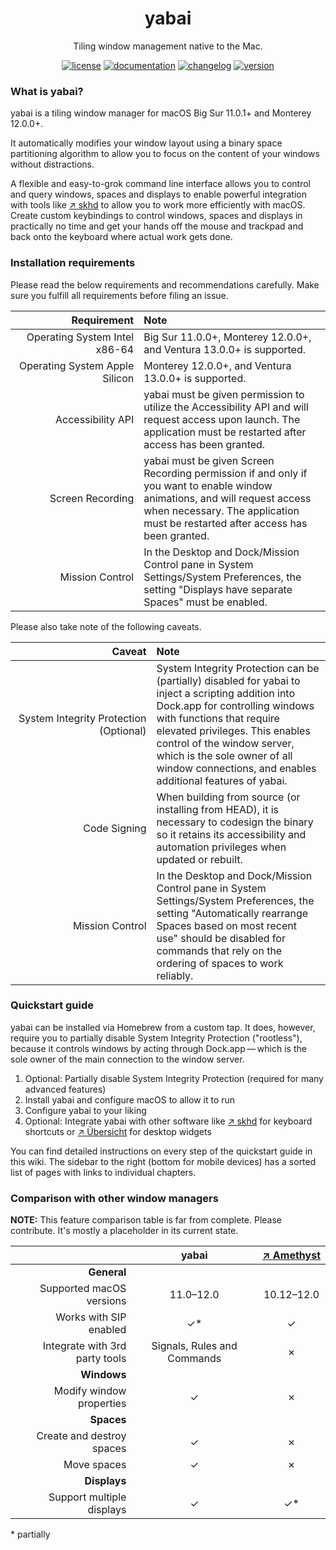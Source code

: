 <h1 align="center">yabai</h1>
<p align="center">Tiling window management native to the Mac.</p>
<p align="center">
    <a href="https://github.com/koekeishiya/yabai/blob/master/LICENSE.txt"><img src="https://img.shields.io/github/license/koekeishiya/yabai.svg?color=green" alt="license"></a>
    <a href="https://github.com/koekeishiya/yabai/blob/master/doc/yabai.asciidoc"><img src="https://img.shields.io/badge/view-documentation-green.svg" alt="documentation"></a>
    <a href="https://github.com/koekeishiya/yabai/blob/master/CHANGELOG.md"><img src="https://img.shields.io/badge/view-changelog-green.svg" alt="changelog"></a>
    <a href="https://github.com/koekeishiya/yabai/releases"><img src="https://img.shields.io/github/commits-since/koekeishiya/yabai/latest.svg?color=green" alt="version"></a>
</p>

### What is yabai?

yabai is a tiling window manager for macOS Big Sur 11.0.1+ and Monterey 12.0.0+.  
  
It automatically modifies your window layout using a binary space partitioning algorithm to allow you to focus on the content of your windows without distractions.

A flexible and easy-to-grok command line interface allows you to control and query windows, spaces and displays to enable powerful integration with tools like [&nearr;&nbsp;skhd][gh-skhd] to allow you to work more efficiently with macOS. Create custom keybindings to control windows, spaces and displays in practically no time and get your hands off the mouse and trackpad and back onto the keyboard where actual work gets done.

### Installation requirements

Please read the below requirements and recommendations carefully. Make sure you fulfill all requirements before filing an issue.

|Requirement|Note|
|-:|:-|
|Operating&nbsp;System&nbsp;Intel x86-64|Big Sur 11.0.0+, Monterey 12.0.0+, and Ventura 13.0.0+ is supported.|
|Operating&nbsp;System&nbsp;Apple Silicon|Monterey 12.0.0+, and Ventura 13.0.0+ is supported.|
|Accessibility&nbsp;API|yabai must be given permission to utilize the Accessibility API and will request access upon launch. The application must be restarted after access has been granted.|
|Screen Recording|yabai must be given Screen Recording permission if and only if you want to enable window animations, and will request access when necessary. The application must be restarted after access has been granted.|
|Mission&nbsp;Control|In the Desktop and Dock/Mission Control pane in System Settings/System Preferences, the setting "Displays have separate Spaces" must be enabled.|

Please also take note of the following caveats.

|Caveat|Note|
|-:|:-|
|System&nbsp;Integrity&nbsp;Protection (Optional)|System Integrity Protection can be (partially) disabled for yabai to inject a scripting addition into Dock.app for controlling windows with functions that require elevated privileges. This enables control of the window server, which is the sole owner of all window connections, and enables additional features of yabai.|
|Code&nbsp;Signing|When building from source (or installing from HEAD), it is necessary to codesign the binary so it retains its accessibility and automation privileges when updated or rebuilt.|
|Mission&nbsp;Control|In the Desktop and Dock/Mission Control pane in System Settings/System Preferences, the setting "Automatically rearrange Spaces based on most recent use" should be disabled for commands that rely on the ordering of spaces to work reliably.|


### Quickstart guide

yabai can be installed via Homebrew from a custom tap. It does, however, require you to partially disable System Integrity Protection ("rootless"), because it controls windows by acting through Dock.app&thinsp;—&thinsp;which is the sole owner of the main connection to the window server.

1. Optional: Partially disable System Integrity Protection (required for many advanced features)
2. Install yabai and configure macOS to allow it to run
3. Configure yabai to your liking
4. Optional: Integrate yabai with other software like [&nearr;&nbsp;skhd][gh-skhd] for keyboard shortcuts or [&nearr;&nbsp;Übersicht][gh-uebersicht] for desktop widgets

You can find detailed instructions on every step of the quickstart guide in this wiki. The sidebar to the right (bottom for mobile devices) has a sorted list of pages with links to individual chapters. 


### Comparison with other window managers

**NOTE:** This feature comparison table is far from complete. Please contribute. It's mostly a placeholder in its current state.

<!-- 
Useful HTML entities for this table:
- Check mark symbol: &#10003;
- Ballot X symbol:   &#10007;
--->

||yabai|[&nearr;&nbsp;Amethyst][gh-amethyst]|
|-:|:-:|:-:|
|**General**|
|Supported macOS versions|11.0–12.0|10.12–12.0|
|Works with SIP enabled|&#10003;*|&#10003;|
|Integrate with 3rd party tools|Signals, Rules and Commands|&#10007;|
|**Windows**|
|Modify window properties|&#10003;|&#10007;|
|**Spaces**|
|Create and destroy spaces|&#10003;|&#10007;|
|Move spaces|&#10003;|&#10007;|
|**Displays**|
|Support multiple displays|&#10003;|&#10003;*|


\* partially  

[gh-skhd]: https://github.com/koekeishiya/skhd
[gh-uebersicht]: https://github.com/felixhageloh/uebersicht
[gh-amethyst]: https://github.com/ianyh/Amethyst